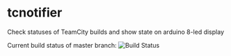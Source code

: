 # tcnotifier
Check statuses of TeamCity builds and show state on arduino 8-led display

Current build status of master branch: ![Build Status](https://travis-ci.org/korvad/tcnotifier.svg?branch=master)